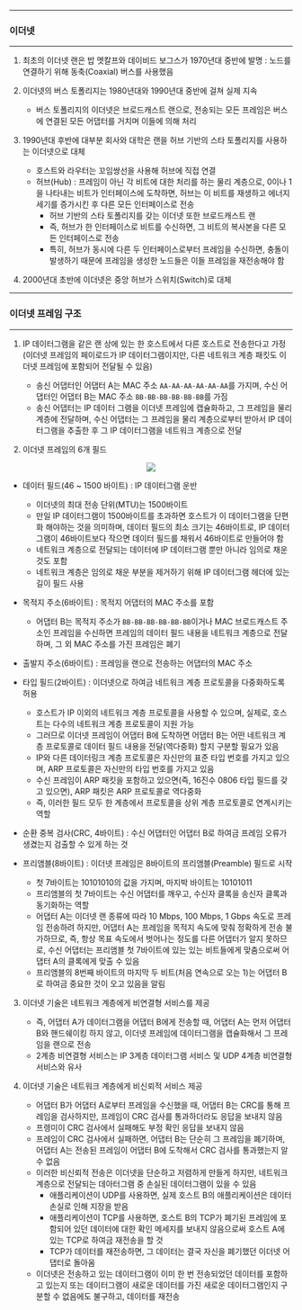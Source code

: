 -----
### 이더넷
-----
1. 최초의 이더넷 랜은 밥 멧칼프와 데이비드 보그스가 1970년대 중반에 발명 : 노드를 연결하기 위해 동축(Coaxial) 버스를 사용했음
2. 이더넷의 버스 토폴리지는 1980년대와 1990년대 중반에 걸쳐 실제 지속
   - 버스 토폴리지의 이더넷은 브로드캐스트 랜으로, 전송되는 모든 프레임은 버스에 연결된 모든 어댑터를 거치며 이들에 의해 처리
3. 1990년대 후반에 대부분 회사와 대학은 랜을 허브 기반의 스타 토폴리지를 사용하는 이더넷으로 대체
   - 호스트와 라우터는 꼬임쌍선을 사용해 허브에 직접 연결
   - 허브(Hub) : 프레임이 아닌 각 비트에 대한 처리를 하는 물리 계층으로, 0이나 1을 나타내는 비트가 인터페이스에 도착하면, 허브는 이 비트를 재생하고 에너지 세기를 증가시킨 후 다른 모든 인터페이스로 전송
     + 허브 기반의 스타 토폴리지를 갖는 이더넷 또한 브로드캐스트 랜
     + 즉, 허브가 한 인터페이스로 비트를 수신하면, 그 비트의 복사본을 다른 모든 인터페이스로 전송
     + 특히, 허브가 동시에 다른 두 인터페이스로부터 프레임을 수신하면, 충돌이 발생하기 때문에 프레임을 생성한 노드들은 이들 프레임을 재전송해야 함

4. 2000년대 초반에 이더넷은 중앙 허브가 스위치(Switch)로 대체

-----
### 이더넷 프레임 구조
-----
1. IP 데이터그램을 같은 랜 상에 있는 한 호스트에서 다른 호스트로 전송한다고 가정 (이더넷 프레임의 페이로드가 IP 데이터그램이지만, 다른 네트워크 계층 패킷도 이더넷 프레임에 포함되어 전달될 수 있음)
   - 송신 어댑터인 어댑터 A는 MAC 주소 ```AA-AA-AA-AA-AA-AA```를 가지며, 수신 어댑터인 어댑터 B는 MAC 주소 ```BB-BB-BB-BB-BB-BB```를 가짐
   - 송신 어댑터는 IP 데이터 그램을 이더넷 프레임에 캡슐화하고, 그 프레임을 물리 계층에 전달하며, 수신 어댑터는 그 프레임을 물리 계층으로부터 받아서 IP 데이터그램을 추출한 후 그 IP 데이터그램을 네트워크 계층으로 전달

2. 이더넷 프레임의 6개 필드
<div align="center">
<img src="https://github.com/user-attachments/assets/7651fb88-b269-45cd-8f91-745101883a1b">
</div>

  - 데이터 필드(46 ~ 1500 바이트) : IP 데이터그램 운반
    + 이더넷의 최대 전송 단위(MTU)는 1500바이트
    + 만일 IP 데이터그램이 1500바이트를 초과하면 호스트가 이 데이터그램을 단편화 해야하는 것을 의미하며, 데이터 필드의 최소 크기는 46바이트로, IP 데이터그램이 46바이트보다 작으면 데이터 필드를 채워서 46바이트로 만들어야 함
    + 네트워크 계층으로 전달되는 데이터에 IP 데이터그램 뿐만 아니라 임의로 채운 것도 포함
    + 네트워크 계층은 임의로 채운 부분을 제거하기 위해 IP 데이터그램 헤더에 있는 길이 필드 사용

  - 목적지 주소(6바이트) : 목적지 어댑터의 MAC 주소를 포함
    + 어댑터 B는 목적지 주소가 ```BB-BB-BB-BB-BB-BB```이거나 MAC 브로드캐스트 주소인 프레임을 수신하면 프레임의 데이터 필드 내용을 네트워크 계층으로 전달하며, 그 외 MAC 주소를 가진 프레임은 폐기

  - 출발지 주소(6바이트) : 프레임을 랜으로 전송하는 어댑터의 MAC 주소
  - 타입 필드(2바이트) : 이더넷으로 하여금 네트워크 계층 프로토콜을 다중화하도록 허용
    + 호스트가 IP 이외의 네트워크 계층 프로토콜을 사용할 수 있으며, 실제로, 호스트는 다수의 네트워크 계층 프로토콜이 지원 가능
    + 그러므로 이더넷 프레임이 어댑터 B에 도착하면 어댑터 B는 어떤 네트워크 계층 프로토콜로 데이터 필드 내용을 전달(역다중화) 할지 구분할 필요가 있음
    + IP와 다른 데이터링크 계층 프로토콜은 자신만의 표준 타입 번호를 가지고 있으며, ARP 프로토콜은 자신만의 타입 번호를 가지고 있음
    + 수신 프레임이 ARP 패킷을 포함하고 있으면(즉, 16진수 0806 타입 필드를 갖고 있으면), ARP 패킷은 ARP 프로토콜로 역다중화
    + 즉, 이러한 필드 모두 한 계층에서 프로토콜을 상위 계층 프로토콜로 연계시키는 역할

  - 순환 중복 검사(CRC, 4바이트) : 수신 어댑터인 어댑터 B로 하여금 프레임 오류가 생겼는지 검출할 수 있게 하는 것
  - 프리앰블(8바이트) : 이더넷 프레임은 8바이트의 프리앰블(Preamble) 필드로 시작
    + 첫 7바이트는 10101010의 값을 가지며, 마지박 바이트는 10101011
    + 프리앰블의 첫 7바이트는 수신 어댑터를 깨우고, 수신자 클록을 송신자 클록과 동기화하는 역할
    + 어댑터 A는 이더넷 랜 종류에 따라 10 Mbps, 100 Mbps, 1 Gbps 속도로 프레임 전송하려 하지만, 어댑터 A는 프레임을 목적지 속도에 맞춰 정확하게 전송 불가하므로, 즉, 항상 목표 속도에서 벗어나는 정도를 다른 어댑터가 알지 못하므로, 수신 어댑터는 프리앰블 첫 7바이트에 있는 있는 비트들에게 맞춤으로써 어댑터 A의 클록에게 맞출 수 있음
    + 프리앰블의 8번째 바이트의 마지막 두 비트(처음 연속으로 오는 1)는 어댑터 B로 하여금 중요한 것이 오고 있음을 알림

3. 이더넷 기술은 네트워크 계층에게 비연결형 서비스를 제공
   - 즉, 어댑터 A가 데이터그램을 어댑터 B에게 전송할 때, 어댑터 A는 먼저 어댑터 B와 핸드쉐이킹 하지 않고, 이더넷 프레임에 데이터그램을 캡슐화해서 그 프레임을 랜으로 전송
   - 2계층 비연결형 서비스는 IP 3계층 데이터그램 서비스 및 UDP 4계층 비연결형 서비스와 유사

4. 이더넷 기술은 네트워크 계층에게 비신뢰적 서비스 제공
   - 어댑터 B가 어댑터 A로부터 프레임을 수신했을 때, 어댑터 B는 CRC를 통해 프레임을 검사하지만, 프레임이 CRC 검사를 통과하더라도 응답을 보내지 않음
   - 프렝미이 CRC 검사에서 실패해도 부정 확인 응답을 보내지 않음
   - 프레임이 CRC 검사에서 실패하면, 어댑터 B는 단순히 그 프레임을 폐기하며, 어댑터 A는 전송된 프레임이 어댑터 B에 도착해서 CRC 검사를 통과했는지 알 수 없음
   - 이러한 비신뢰적 전송은 이더넷을 단순하고 저렴하게 만들게 하지만, 네트워크 계층으로 전달되는 데아터그램 중 손실된 데이터그램이 있을 수 있음
     + 애플리케이션이 UDP를 사용하면, 실제 호스트 B의 애플리케이션은 데이터 손실로 인해 지장을 받음
     + 애플리케이션이 TCP를 사용하면, 호스트 B의 TCP가 폐기된 프레임에 포함되어 있던 데이터에 대한 확인 메세지를 보내지 않음으로써 호스트 A에 있는 TCP로 하여금 재전송을 할 것
     + TCP가 데이터를 재전송하면, 그 데이터는 결국 자신을 폐기했던 이더넷 어댑터로 돌아옴
   - 이더넷은 전송하고 있는 데이터그램이 이미 한 번 전송되었던 데이터를 포함하고 있는지 또는 데이터그램이 새로운 데이터를 가진 새로운 데이터그램인지 구분할 수 없음에도 불구하고, 데이터를 재전송
